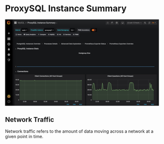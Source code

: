 # ProxySQL Instance Summary

![image](../../_images/PMM_ProxySQL_Instance_Summary.jpg)

## Network Traffic

Network traffic refers to the amount of data moving across a network at a given point in time.
